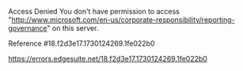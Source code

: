 Access Denied
You don't have permission to access "http://www.microsoft.com/en-us/corporate-responsibility/reporting-governance" on this server.

Reference #18.f2d3e17.1730124269.1fe022b0

https://errors.edgesuite.net/18.f2d3e17.1730124269.1fe022b0
